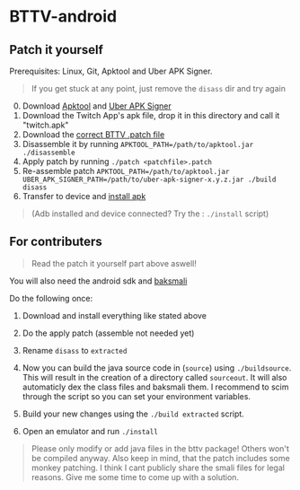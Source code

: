 # BTTV-android

## Patch it yourself

Prerequisites: Linux, Git, Apktool and Uber APK Signer.

> If you get stuck at any point, just remove the `disass` dir and try again

0. Download [Apktool](https://ibotpeaches.github.io/Apktool/) and [Uber APK Signer](https://github.com/patrickfav/uber-apk-signer/releases/latest)
1. Download the Twitch App's apk file, drop it in this directory and call it "twitch.apk"
2. Download the [correct BTTV .patch file](https://github.com/bttv-android/patchfiles)
3. Disassemble it by running `APKTOOL_PATH=/path/to/apktool.jar ./disassemble`
4. Apply patch by running `./patch <patchfile>.patch`
5. Re-assemble patch `APKTOOL_PATH=/path/to/apktool.jar UBER_APK_SIGNER_PATH=/path/to/uber-apk-signer-x.y.z.jar ./build disass`
6. Transfer to device and [install apk](https://www.wikihow.com/Install-APK-Files-from-a-PC-on-Android)

> (Adb installed and device connected? Try the : `./install` script)

## For contributers

> Read the patch it yourself part above aswell!

You will also need the android sdk and [baksmali](https://github.com/JesusFreke/smali)

Do the following once:

1. Download and install everything like stated above
2. Do the apply patch (assemble not needed yet)
3. Rename `disass` to `extracted`

4. Now you can build the java source code in (`source`) using `./buildsource`.
   This will result in the creation of a directory called `sourceout`.
   It will also automaticly dex the class files and baksmali them.
   I recommend to scim through the script so you can set your environment variables.
5. Build your new changes using the `./build extracted` script.
6. Open an emulator and run `./install`

> Please only modify or add java files in the bttv package! Others won't be compiled anyway.
> Also keep in mind, that the patch includes some monkey patching.
> I think I cant publicly share the smali files for legal reasons.
> Give me some time to come up with a solution.
